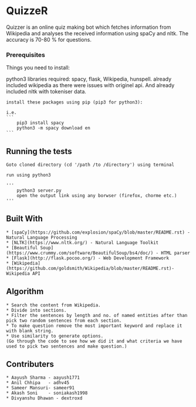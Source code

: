 ﻿# QuizzeR

Quizzer is an online quiz making bot which fetches information from Wikipedia
and analyses the received information using spaCy and nltk. The accuracy is 70-80 % for questions.


### Prerequisites

Things you need to install:
 
 python3 
		libraries required: spacy, flask, Wikipedia, hunspell.
	already included wikipedia as there were issues with originel api.
	And already included nltk with tokeniser data.

	install these packages using pip (pip3 for python3):

	i.e.
	```
 		pip3 install spacy
		python3 -m spacy download en
	```

## Running the tests
	
	Goto cloned directory (cd '/path /to /directory') using terminal

	run using python3
	
	'''
		python3 server.py
		open the output link using any borwser (firefox, chorme etc.) 
	'''

## Built With

	* [spaCy](https://github.com/explosion/spaCy/blob/master/README.rst) - Natural Language Processing
	* [NLTK](https://www.nltk.org/) - Natural Language Toolkit
	* [Beautiful Soup](https://www.crummy.com/software/BeautifulSoup/bs4/doc/) - HTML parser
	* [Flask](http://flask.pocoo.org/) - Web Development Framework
	* [Wikipedia](https://github.com/goldsmith/Wikipedia/blob/master/README.rst)- Wikipedia API

## Algorithm

	* Search the content from Wikipedia. 
	* Divide into sections.
	* Filter the sentences by length and no. of named entities after than pick two random sentences from each section.
	* To make question remove the most important keyword and replace it with blank string.
	* Use similarity to generate options.
	(Go through the code to see how we did it and what criteria we have used to pick two sentences and make question.)


## Contributers

	* Aayush Sharma - aayush1771
	* Anil Chhipa	- adhv45
	* Sameer Mansuri- sameer91
	* Akash Soni	- soniakash1998
	* Divyanshu Dhawan - dextroxd
